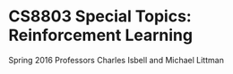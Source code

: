 # CS8803 Special Topics: Reinforcement Learning
Spring 2016
Professors Charles Isbell and Michael Littman
